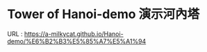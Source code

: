 # Tower of Hanoi-demo 演示河內塔
URL : https://a-milkycat.github.io/Hanoi-demo/%E6%B2%B3%E5%85%A7%E5%A1%94
